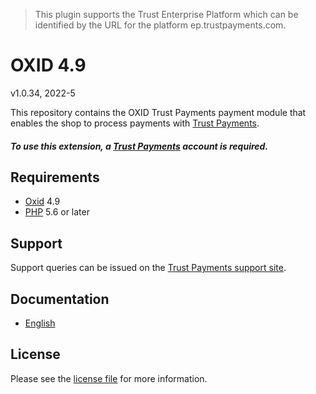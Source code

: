 > This plugin supports the Trust Enterprise Platform which can be identified by the URL for the platform ep.trustpayments.com.

# OXID 4.9

v1.0.34, 2022-5

This repository contains the OXID  Trust Payments payment module that enables the shop to process payments with [Trust Payments](https://www.trustpayments.com/).

##### To use this extension, a [Trust Payments](https://www.trustpayments.com/) account is required.

## Requirements

* [Oxid](https://www.oxid-esales.com/) 4.9
* [PHP](http://php.net/) 5.6 or later

## Support

Support queries can be issued on the [Trust Payments support site](https://www.trustpayments.com/contact-us/).

## Documentation

* [English](https://plugin-documentation.ep.trustpayments.com/TrustPayments/oxid-4.9/1.0.34/docs/en/documentation.html)

## License

Please see the [license file](https://github.com/TrustPayments/oxid-4.9/blob/1.0.34/LICENSE) for more information.